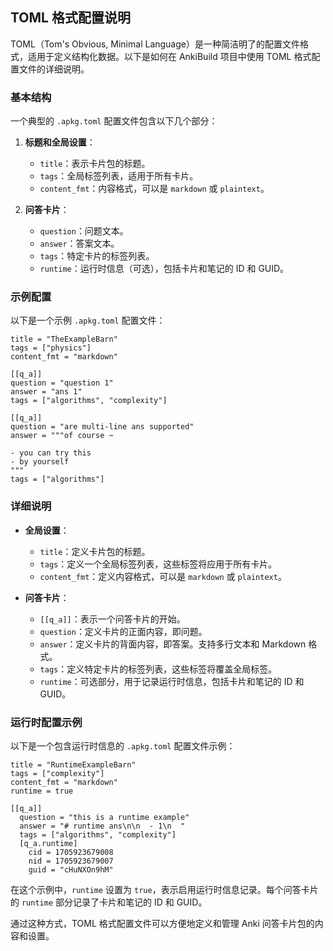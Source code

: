 ## TOML 格式配置说明

TOML（Tom's Obvious, Minimal Language）是一种简洁明了的配置文件格式，适用于定义结构化数据。以下是如何在 AnkiBuild 项目中使用 TOML 格式配置文件的详细说明。

### 基本结构

一个典型的 `.apkg.toml` 配置文件包含以下几个部分：

1. **标题和全局设置**：
    - `title`：表示卡片包的标题。
    - `tags`：全局标签列表，适用于所有卡片。
    - `content_fmt`：内容格式，可以是 `markdown` 或 `plaintext`。

2. **问答卡片**：
    - `question`：问题文本。
    - `answer`：答案文本。
    - `tags`：特定卡片的标签列表。
    - `runtime`：运行时信息（可选），包括卡片和笔记的 ID 和 GUID。

### 示例配置

以下是一个示例 `.apkg.toml` 配置文件：

```
title = "TheExampleBarn"
tags = ["physics"]
content_fmt = "markdown"

[[q_a]]
question = "question 1"
answer = "ans 1"
tags = ["algorithms", "complexity"]

[[q_a]]
question = "are multi-line ans supported"
answer = """of course ~

- you can try this
- by yourself
"""
tags = ["algorithms"]
```

### 详细说明

- **全局设置**：
    - `title`：定义卡片包的标题。
    - `tags`：定义一个全局标签列表，这些标签将应用于所有卡片。
    - `content_fmt`：定义内容格式，可以是 `markdown` 或 `plaintext`。

- **问答卡片**：
    - `[[q_a]]`：表示一个问答卡片的开始。
    - `question`：定义卡片的正面内容，即问题。
    - `answer`：定义卡片的背面内容，即答案。支持多行文本和 Markdown 格式。
    - `tags`：定义特定卡片的标签列表，这些标签将覆盖全局标签。
    - `runtime`：可选部分，用于记录运行时信息，包括卡片和笔记的 ID 和 GUID。

### 运行时配置示例

以下是一个包含运行时信息的 `.apkg.toml` 配置文件示例：

```
title = "RuntimeExampleBarn"
tags = ["complexity"]
content_fmt = "markdown"
runtime = true

[[q_a]]
  question = "this is a runtime example"
  answer = "# runtime ans\n\n  - 1\n  "
  tags = ["algorithms", "complexity"]
  [q_a.runtime]
    cid = 1705923679008
    nid = 1705923679007
    guid = "cHuNXOn9hM"
```

在这个示例中，`runtime` 设置为 `true`，表示启用运行时信息记录。每个问答卡片的 `runtime` 部分记录了卡片和笔记的 ID 和 GUID。

通过这种方式，TOML 格式配置文件可以方便地定义和管理 Anki 问答卡片包的内容和设置。